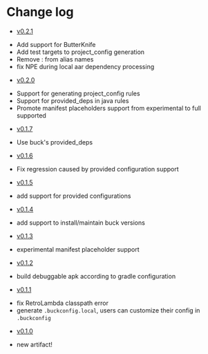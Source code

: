 # Change log
+  [v0.2.1](https://github.com/OkBuilds/OkBuck/releases/tag/v0.2.1)
 - Add support for ButterKnife
 - Add test targets to project_config generation
 - Remove : from alias names
 - fix NPE during local aar dependency processing
+  [v0.2.0](https://github.com/OkBuilds/OkBuck/releases/tag/v0.2.0)
 - Support for generating project_config rules
 - Support for provided_deps in java rules
 - Promote manifest placeholders support from experimental to full supported
+  [v0.1.7](https://github.com/OkBuilds/OkBuck/releases/tag/v0.1.7)
 - Use buck's provided_deps
+  [v0.1.6](https://github.com/OkBuilds/OkBuck/releases/tag/v0.1.6)
 - Fix regression caused by provided configuration support
+  [v0.1.5](https://github.com/OkBuilds/OkBuck/releases/tag/v0.1.5)
 - add support for provided configurations
+  [v0.1.4](https://github.com/OkBuilds/OkBuck/releases/tag/v0.1.4)
 - add support to install/maintain buck versions
+  [v0.1.3](https://github.com/OkBuilds/OkBuck/releases/tag/v0.1.3)
 - experimental manifest placeholder support
+  [v0.1.2](https://github.com/OkBuilds/OkBuck/releases/tag/v0.1.2)
 - build debuggable apk according to gradle configuration
+  [v0.1.1](https://github.com/OkBuilds/OkBuck/releases/tag/v0.1.1)
 - fix RetroLambda classpath error
 - generate `.buckconfig.local`, users can customize their config in `.buckconfig`
+  [v0.1.0](https://github.com/OkBuilds/OkBuck/releases/tag/v0.1.0)
 - new artifact!
